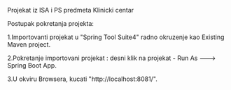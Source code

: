 Projekat iz ISA i PS predmeta
Klinicki centar

Postupak pokretanja projekta:

1.Importovanti projekat u "Spring Tool Suite4" radno okruzenje kao Existing Maven project.

2.Pokretanje importovani projekat : desni klik na projekat - Run As ---> Spring Boot App.

3.U okviru Browsera, kucati "http://localhost:8081/".

